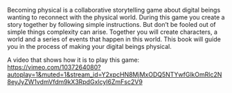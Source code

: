 Becoming physical is a collaborative
storytelling game about digital
beings wanting to reconnect with
the physical world.
During this game you create a story
together by following simple instructions.
But don’t be fooled
out of simple things complexity can arise.
Together you will create characters,
a world and a series of events
that happen in this world.
This book will guide you in the process
of making your digital beings physical.

A video that shows how it is to play this game:
https://vimeo.com/1037264080?autoplay=1&muted=1&stream_id=Y2xpcHN8MjMxODQ5NTYwfGlkOmRlc2N8eyJyZW1vdmVfdm9kX3RpdGxlcyI6ZmFsc2V9
